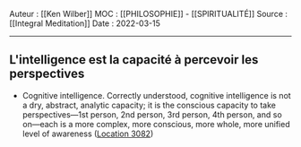 Auteur : [[Ken Wilber]]
MOC :  [[PHILOSOPHIE]] - [[SPIRITUALITÉ]] 
Source : [[Integral Meditation]]
Date : 2022-03-15
***

## L'intelligence est la capacité à percevoir les perspectives 
- Cognitive intelligence. Correctly understood, cognitive intelligence is not a dry, abstract, analytic capacity; it is the conscious capacity to take perspectives—1st person, 2nd person, 3rd person, 4th person, and so on—each is a more complex, more conscious, more whole, more unified level of awareness ([Location 3082](https://readwise.io/to_kindle?action=open&asin=B01BMYXTU0&location=3082))